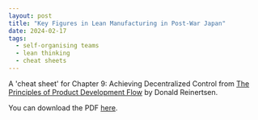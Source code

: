 ```yaml
---
layout: post
title: "Key Figures in Lean Manufacturing in Post-War Japan"
date: 2024-02-17
tags:
  - self-organising teams
  - lean thinking
  - cheat sheets
---
```


A 'cheat sheet' for Chapter 9: Achieving Decentralized Control from [The Principles of Product Development Flow](https://www.goodreads.com/en/book/show/6278270) by Donald Reinertsen.

You can download the PDF [here](https://jbrunton.github.io/cheat-sheets/decentralized-control.pdf).

<object
  data="https://jbrunton.github.io/cheat-sheets/decentralized-control.pdf"
  type="application/pdf"
  style="width:100%; height: 600px;" frameborder="0">
</object>
